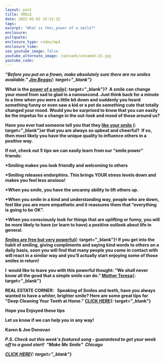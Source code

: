 ```yaml
---
layout: post
title: SMILE
date: 2022-05-02 15:51:22
tags:
excerpt: "What is the\_power of a smile?"
enclosure:
pullquote:
enclosure_type: video/mp4
enclosure_time:
use_youtube_image: false
youtube_alternate_image: /uploads/unnamed-23.jpg
youtube_code:
---
```

***“Before you put on a frown, make absolutely sure there are no smiles available."&nbsp;[Jim Beggs](https://t.e2ma.net/click/giuvfg/sbltq1c/kdpjwp){: target="_blank"}&nbsp;***

**What is the&nbsp;[power of a smile](https://t.e2ma.net/click/giuvfg/sbltq1c/05pjwp){: target="_blank"}?&nbsp; A smile can change your mood from sad to glad in a nanosecond. Just think back for a minute to a time when you were a little bit down and suddenly you heard something funny or even saw a kid or a pet do something cute that totally changed your mood. Would you be surprised to know that you can easily be the impetus for a change in the out-look and mood of those around us?**

**Have you ever had someone tell you that they&nbsp;[like your smile&nbsp;](https://t.e2ma.net/click/giuvfg/sbltq1c/gyqjwp){: target="_blank"}or that you are always so upbeat and cheerful?&nbsp; If so, then most likely you have the unique quality to influence others in a positive way.**

**If not, check out 5 tips we can easily learn from our “smile power” friends:**

**\*Smiling makes you look friendly and welcoming to others**

**\*Smiling releases endorphins. This brings YOUR stress levels down and makes you feel less anxious\!**

**\*When you smile, you have the uncanny ability to lift others up.**

**\*When you smile in a kind and understanding way, people who are down, feel like you are more empathetic and it reassures them that “everything is going to be OK”.**

**\*When you consciously look for things that are uplifting or funny, you will be more likely to have (or learn to have) a positive outlook about life in general.**

**[Smiles are free but very powerful](https://t.e2ma.net/click/giuvfg/sbltq1c/wqrjwp){: target="_blank"}\! If you get into the habit of smiling, giving compliments and saying kind words to others on a daily basis, soon you will find that many people you come in contact with will react in a similar way and you’ll actually start enjoying some of those smiles in return\!**

**I&nbsp; would like to leave you with this powerful thought: “We shall never know all the good that a simple smile can do.”&nbsp;[Mother Teresa](https://t.e2ma.net/click/giuvfg/sbltq1c/cjsjwp){: target="_blank"}**

**REAL ESTATE CORNER: &nbsp; Speaking of Smiles and teeth, have you always wanted to have a whiter, brighter smile? Here are some great tips for "Deep Cleaning Your Teeth at Home."&nbsp;[CLICK HERE](https://t.e2ma.net/click/giuvfg/sbltq1c/sbtjwp){: target="_blank"}**

**Hope you Enjoyed these tips**

**Let us know if we can help you in any way\!&nbsp;**

**Karen & Joe Donovan&nbsp;**

***P.S. Check out this week's featured song - guaranteed to get your week off to a good start\! &nbsp;******"Make Me Smile"&nbsp; Chicago***

***[CLICK HERE](https://t.e2ma.net/click/giuvfg/sbltq1c/83tjwp){: target="_blank"}***
